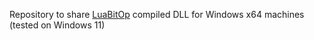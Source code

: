 Repository to share [LuaBitOp](http://bitop.luajit.org/) compiled DLL for Windows x64 machines (tested on Windows 11)